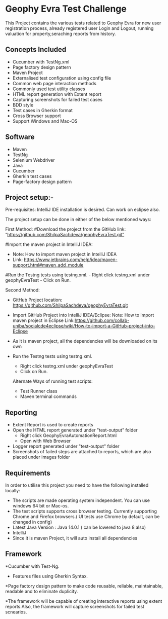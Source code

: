 # Geophy Evra Test Challenge

This Project contains the various tests related to Geophy Evra for new user registration process, already registered user Login and Logout, running valuation for property,seraching reports from history.

## Concepts Included

* Cucumber with TestNg.xml
* Page factory design pattern
* Maven Project
* Externalised test configuration using config file
* Common web page interaction methods
* Commonly used test utility classes
* HTML report generation with Extent report
* Capturing screenshots for failed test cases
* BDD style
* Test cases in Gherkin format
* Cross Browser support
* Support Windows and Mac-OS

## Software

* Maven
* TestNg
* Selenium Webdriver
* Java
* Cucumber
* Gherkin test cases
* Page-factory design pattern

## Project setup:-

Pre-requisites: IntelliJ IDE installation is desired. Can work on eclipse also.

The project setup can be done in either of the below mentioned ways:

First Method:
#Download the project from the GitHub link:  “https://github.com/ShilpaSachdeva/geophyEvraTest.git”

#Import the maven project in IntelliJ IDEA:
*  Note: How to import maven project in IntelliJ IDEA
*  Link: https://www.jetbrains.com/help/idea/maven-support.html#maven_add_module

#Run the Testng tests using testng.xml. 
    - Right click testng.xml under geophyEvraTest
    - Click on Run.



Second Method:
* GitHub Project location: https://github.com/ShilpaSachdeva/geophyEvraTest.git
* Import GitHub Project into IntelliJ IDEA/Eclipse:
  Note: How to import maven project in Eclipse Link:https://github.com/collab-uniba/socialcde4eclipse/wiki/How-to-import-a-GitHub-project-into-Eclipse
  
* As it is maven project, all the dependencies will be downloaded on its own
* Run the Testng tests using testng.xml. 
    - Right click testng.xml under geophyEvraTest
    - Click on Run.
    
    
    Alternate Ways of running test scripts:
    - Test Runner class
    - Maven terminal commands
    
## Reporting

* Extent Report is used to create reports
* Open the HTML report generated under "test-output" folder 
    - Right click  GeophyEvraAutomationReport.html
    - Open with Web Browser
 * Logger report generated under "test-output" folder   
* Screenshots of failed steps are attached to reports, which are also placed under images folder


## Requirements

In order to utilise this project you need to have the following installed locally:

* The scripts are made operating system independent. You can use windows 64 bit or Mac-os.
* The test scripts supports cross browser testing. Currently supporting Chrome and Firefox browsers.( UI tests use Chrome by default, can be changed in config)
* Latest Java Version : Java 14.0.1 ( can be lowered to java 8 also)
* IntelliJ
* Since it is maven Project, it will auto install all dependencies


## Framework

*Cucumber with Test-Ng. 

* Features files using Gherkin Syntax.

*Page factory design pattern to make code reusable, reliable, maintainable, readable and to eliminate duplicity.

*The framework will be capable of creating interactive reports using extent reports.Also, the framework will capture screenshots for failed test scnearios.





